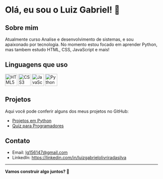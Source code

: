 # Olá, eu sou o Luiz Gabriel! 👋

## Sobre mim
Atualmente curso Analise e desenvolvimento de sistemas, e sou  apaixonado por tecnologia. No momento estou focado em aprender Python, mas tambem estudo  HTML, CSS, JavaScript e mais!

## Linguagens que uso

<p>
  <img src="https://cdn.jsdelivr.net/gh/devicons/devicon/icons/html5/html5-original.svg" width="40" alt="HTML5" />
  <img src="https://cdn.jsdelivr.net/gh/devicons/devicon/icons/css3/css3-original.svg" width="40" alt="CSS3" />
  <img src="https://cdn.jsdelivr.net/gh/devicons/devicon/icons/javascript/javascript-original.svg" width="40" alt="JavaScript" />
  <img src="https://cdn.jsdelivr.net/gh/devicons/devicon/icons/python/python-original.svg" width="40" alt="Python" />
</p>

## Projetos
Aqui você pode conferir alguns dos meus projetos no GitHub:
- [Projetos em Python](https://github.com/DevLuizGabriel/Projetos-Python)
- [Quiz para Programadores](https://github.com/DevLuizGabriel/quiz-para-programadores-HTML)

## Contato
- Email: lg156147@gmail.com  
- LinkedIn: https://linkedin.com/in/luizgabrielolivriradasilva 


---

**Vamos construir algo juntos? 🚀**
